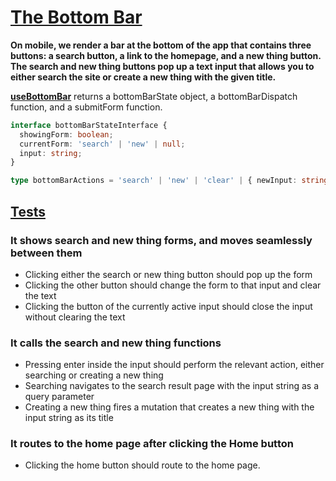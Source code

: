 # [The Bottom Bar](BottomBar.tsx)

**On mobile, we render a bar at the bottom of the app that contains three buttons: a search button, a link to the homepage, and a new thing button. The search and new thing buttons pop up a text input that allows you to either search the site or create a new thing with the given title.**

**[useBottomBar](useBottomBar.ts)**
returns a bottomBarState object, a bottomBarDispatch function, and a submitForm function.

```typescript
interface bottomBarStateInterface {
  showingForm: boolean;
  currentForm: 'search' | 'new' | null;
  input: string;
}
```

```typescript
type bottomBarActions = 'search' | 'new' | 'clear' | { newInput: string };
```

## [Tests](BottomBar.test.tsx)

### It shows search and new thing forms, and moves seamlessly between them

- Clicking either the search or new thing button should pop up the form
- Clicking the other button should change the form to that input and clear the text
- Clicking the button of the currently active input should close the input without clearing the text

### It calls the search and new thing functions

- Pressing enter inside the input should perform the relevant action, either searching or creating a new thing
- Searching navigates to the search result page with the input string as a query parameter
- Creating a new thing fires a mutation that creates a new thing with the input string as its title

### It routes to the home page after clicking the Home button

- Clicking the home button should route to the home page.
